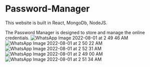 # Password-Manager
This website is built in React, MongoDb, NodeJS.


The Password Manager is designed to store and manage the online credentials.
![WhatsApp Image 2022-08-01 at 2 49 46 AM](https://user-images.githubusercontent.com/107066157/182584975-967e4d0e-a101-42ed-abcb-26ca7e779e1f.jpeg)
![WhatsApp Image 2022-08-01 at 2 50 22 AM](https://user-images.githubusercontent.com/107066157/182585026-e557b690-04ee-4a48-ad4f-a5ac6420de25.jpeg)
![WhatsApp Image 2022-08-01 at 2 52 31 AM](https://user-images.githubusercontent.com/107066157/182585129-958ab786-fe87-466e-8e72-1153cd064d4a.jpeg)
![WhatsApp Image 2022-08-01 at 2 49 00 AM](https://user-images.githubusercontent.com/107066157/182585081-a00ae739-0127-45ab-9d9a-e26d279a08c0.jpeg)
![WhatsApp Image 2022-08-01 at 2 51 34 AM](https://user-images.githubusercontent.com/107066157/182585143-2a77462b-0b9a-470f-bc5a-d0f1345be72e.jpeg)
